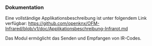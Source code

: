 ﻿### Dokumentation


Eine vollständige Applikationsbeschreibung ist unter folgendem Link verfügbar: https://github.com/openknx/OFM-Infrared/blob/v1/doc/Applikationsbeschreibung-Infrarot.md

Das Modul ermöglicht das Senden und Empfangen von IR-Codes.
